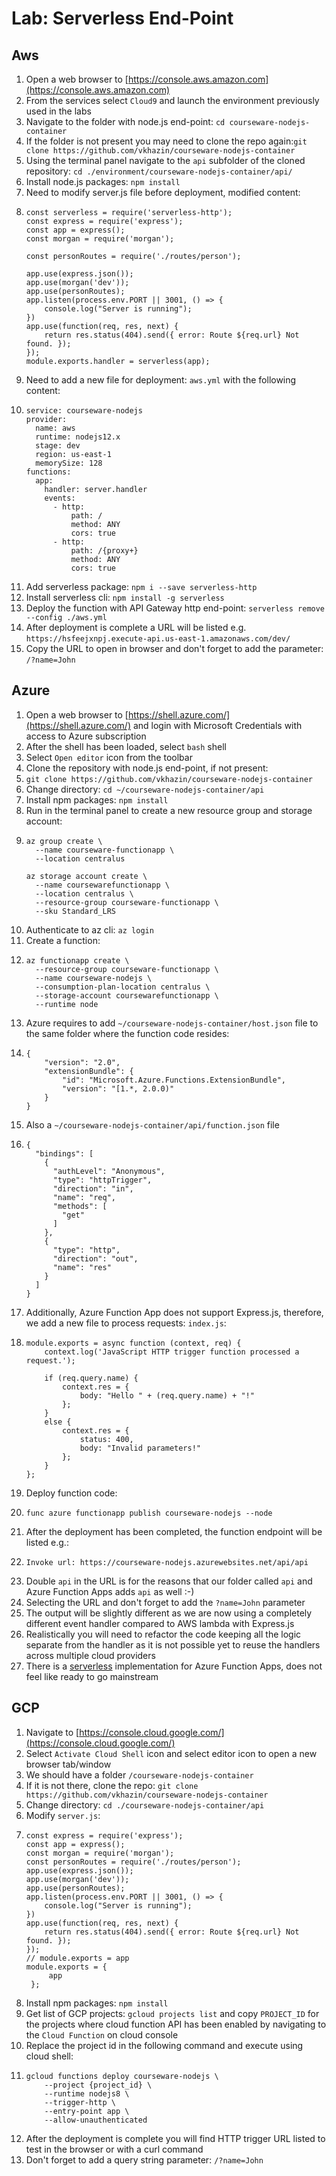 # Lab: Serverless End-Point

## Aws

1. Open a web browser to [https://console.aws.amazon.com](https://console.aws.amazon.com)
2. From the services select `Cloud9` and launch the environment previously used in the labs
3. Navigate to the folder with node.js end-point: `cd courseware-nodejs-container`
4. If the folder is not present you may need to clone the repo again:`git clone https://github.com/vkhazin/courseware-nodejs-container`
5. Using the terminal panel navigate to the `api` subfolder of the cloned repository: `cd ./environment/courseware-nodejs-container/api/`
6. Install node.js packages: `npm install`
7. Need to modify server.js file before deployment, modified content:
8. ```
   const serverless = require('serverless-http');
   const express = require('express');
   const app = express();
   const morgan = require('morgan');

   const personRoutes = require('./routes/person');

   app.use(express.json());
   app.use(morgan('dev'));
   app.use(personRoutes);
   app.listen(process.env.PORT || 3001, () => {
       console.log("Server is running");
   })
   app.use(function(req, res, next) {
       return res.status(404).send({ error: Route ${req.url} Not found. });
   });
   module.exports.handler = serverless(app);
   ```
9. Need to add a new file for deployment:  `aws.yml` with the following content:
10. ```
    service: courseware-nodejs
    provider:
      name: aws
      runtime: nodejs12.x
      stage: dev
      region: us-east-1
      memorySize: 128
    functions:
      app:
        handler: server.handler
        events: 
          - http: 
              path: /
              method: ANY
              cors: true
          - http: 
              path: /{proxy+}
              method: ANY
              cors: true
    ```
11. Add serverless package: `npm i --save serverless-http`
12. Install serverless cli: `npm install -g serverless`
13. Deploy the function with API Gateway http end-point: `serverless remove --config ./aws.yml`
14. After deployment is complete a URL will be listed e.g. `https://hsfeejxnpj.execute-api.us-east-1.amazonaws.com/dev/`
15. Copy the URL to open in browser and don't forget to add the parameter: `/?name=John`

## Azure

1. Open a web browser to [https://shell.azure.com/](https://shell.azure.com/) and login with Microsoft Credentials with access to Azure subscription
2. After the shell has been loaded, select `bash` shell
3. Select `Open editor` icon from the toolbar
4. Clone the repository with node.js end-point, if not present:
5. `git clone https://github.com/vkhazin/courseware-nodejs-container`
6. Change directory: `cd ~/courseware-nodejs-container/api`
7. Install npm packages: `npm install`
8. Run in the terminal panel to create a new resource group and storage account:
9. ```
   az group create \
     --name courseware-functionapp \
     --location centralus

   az storage account create \
     --name coursewarefunctionapp \
     --location centralus \
     --resource-group courseware-functionapp \
     --sku Standard_LRS
   ```
10. Authenticate to az cli: `az login`
11. Create a function:
12. ```
    az functionapp create \
      --resource-group courseware-functionapp \
      --name courseware-nodejs \
      --consumption-plan-location centralus \
      --storage-account coursewarefunctionapp \
      --runtime node
    ```
13. Azure requires to add `~/courseware-nodejs-container/host.json` file to the same folder where the function code resides:
14. ```
    {
        "version": "2.0",
        "extensionBundle": {
            "id": "Microsoft.Azure.Functions.ExtensionBundle",
            "version": "[1.*, 2.0.0)"
        }
    }
    ```
15. Also a `~/courseware-nodejs-container/api/function.json` file
16. ```
    {
      "bindings": [
        {
          "authLevel": "Anonymous",
          "type": "httpTrigger",
          "direction": "in",
          "name": "req",
          "methods": [
            "get"
          ]
        },
        {
          "type": "http",
          "direction": "out",
          "name": "res"
        }
      ]
    }
    ```
17. Additionally, Azure Function App does not support Express.js, therefore, we add a new file to process requests: `index.js`:
18. ```
    module.exports = async function (context, req) {
        context.log('JavaScript HTTP trigger function processed a request.');

        if (req.query.name) {
            context.res = {
                body: "Hello " + (req.query.name) + "!"
            };
        }
        else {
            context.res = {
                status: 400,
                body: "Invalid parameters!"
            };
        }
    };
    ```
19. Deploy function code:
20. ```
    func azure functionapp publish courseware-nodejs --node
    ```
21. After the deployment has been completed, the function endpoint will be listed e.g.:
22. ```
    Invoke url: https://courseware-nodejs.azurewebsites.net/api/api
    ```
23. Double `api` in the URL is for the reasons that our folder called `api` and Azure Function Apps adds `api` as well :-\)
24. Selecting the URL and don't forget to add the `?name=John` parameter
25. The output will be slightly different as we are now using a completely different event handler compared to AWS lambda with Express.js
26. Realistically you will need to refactor the code keeping all the logic separate from the handler as it is not possible yet to reuse the handlers across multiple cloud providers
27. There is a [serverless](https://serverless.com/framework/docs/providers/azure/guide/quick-start/) implementation for Azure Function Apps, does not feel like ready to go mainstream

## GCP

1. Navigate to [https://console.cloud.google.com/](https://console.cloud.google.com/)
2. Select `Activate Cloud Shell` icon and select editor icon to open a new browser tab/window
3. We should have a folder `/courseware-nodejs-container` 
4. If it is not there, clone the repo: `git clone https://github.com/vkhazin/courseware-nodejs-container`
5. Change directory: `cd ./courseware-nodejs-container/api`
6. Modify `server.js`:
7. ```
   const express = require('express');
   const app = express();
   const morgan = require('morgan');
   const personRoutes = require('./routes/person');
   app.use(express.json());
   app.use(morgan('dev'));
   app.use(personRoutes);
   app.listen(process.env.PORT || 3001, () => {
       console.log("Server is running");
   })
   app.use(function(req, res, next) {
       return res.status(404).send({ error: Route ${req.url} Not found. });
   });
   // module.exports = app
   module.exports = {
        app
    };
   ```
8. Install npm packages: `npm install`
9. Get list of GCP projects: `gcloud projects list` and copy `PROJECT_ID` for the projects where cloud function API has been enabled by navigating to the `Cloud Function` on cloud console
10. Replace the project id in the following command and execute using cloud shell:
11. ```
    gcloud functions deploy courseware-nodejs \
        --project {project_id} \
        --runtime nodejs8 \
        --trigger-http \
        --entry-point app \
        --allow-unauthenticated
    ```
12. After the deployment is complete you will find HTTP trigger URL listed to test in the browser or with a curl command
13. Don't forget to add a query string parameter: `/?name=John`



